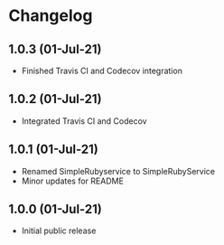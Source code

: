 # Changelog

## 1.0.3 (01-Jul-21)

* Finished Travis CI and Codecov integration

## 1.0.2 (01-Jul-21)

* Integrated Travis CI and Codecov

## 1.0.1 (01-Jul-21)

* Renamed SimpleRubyservice to SimpleRubyService
* Minor updates for README

## 1.0.0 (01-Jul-21)

* Initial public release

